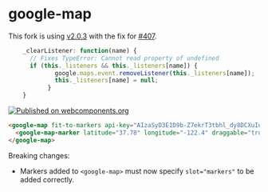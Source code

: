 google-map
==========

This fork is using [v2.0.3](https://github.com/GoogleWebComponents/google-map/tree/v2.0.3) with the fix for [#407](https://github.com/GoogleWebComponents/google-map/issues/407).

```js
    _clearListener: function(name) {
      // Fixes TypeError: Cannot read property of undefined
      if (this._listeners && this._listeners[name]) {
             google.maps.event.removeListener(this._listeners[name]);
             this._listeners[name] = null;
           }
    }
```


[![Published on webcomponents.org](https://img.shields.io/badge/webcomponents.org-published-blue.svg)](https://beta.webcomponents.org/element/GoogleWebComponents/google-map)

<!---
```
<custom-element-demo>
  <template>
    <script src="../webcomponentsjs/webcomponents-lite.min.js"></script>
    <link rel="import" href="google-map.html">
    <style>
      google-map {
        height: 300px;
      }
    </style>
    <next-code-block></next-code-block>
  </template>
</custom-element-demo>
```
-->
```html
<google-map fit-to-markers api-key="AIzaSyD3E1D9b-Z7ekrT3tbhl_dy8DCXuIuDDRc">
  <google-map-marker latitude="37.78" longitude="-122.4" draggable="true"></google-map-marker>
</google-map>
```

Breaking changes:
 * Markers added to `<google-map>` must now specify `slot="markers"` to be added correctly.
